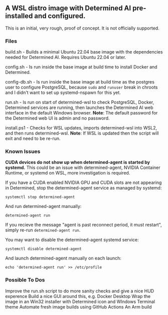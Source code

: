 ## A WSL distro image with Determined AI pre-installed and configured.

This is an initial, very rough, proof of concept. It is not officially supported.

### Files

build.sh - Builds a minimal Ubuntu 22.04 base image with the dependencies needed for Determined AI. Requires Ubuntu 22.04 or later.

config.sh - Is run inside the base image at build time to install Docker and Determined.

config-db.sh - Is run inside the base image at build time as the postgres user to configure PostgreSQL, because `sudo` and `runuser` break in chroots and I didn't want to set up systemd-nspawn for this yet.

run.sh - Is run on start of determined-wsl to check PostgreSQL, Docker, Determined services are running, then launches the Determined AI web interface in the default Windows browser. **Note**: The default password for the Determined web UI is admin and no password.

install.ps1 - Checks for WSL updates, imports determined-wsl into WSL2, and then runs determined-wsl. **Note**: If WSL is updated then the script will exit and need to be re-run.

### Known Issues

**CUDA devices do not show up when determined-agent is started by systemd.** This could be an issue with determined-agent, NVIDIA Container Runtime, or systemd on WSL, more investigation is required.

If you have a CUDA enabled NVIDIA GPU and CUDA slots are not appearing in Determined, stop the determined-agent service as managed by systemd:

`systemctl stop determined-agent`

And run determined-agent manually:

`determined-agent run`

If you recieve the message "agent is past reconnect period, it must restart", simply re-run `determined-agent run`.

You may want to disable the determined-agent systemd service:

`systemctl disable determined-agent`

And launch determined-agent manually on each launch:

`echo 'determined-agent run' >> /etc/profile`

### Possible To Dos

Improve the run.sh script to do more sanity checks and give a nice HUD experence
Build a nice GUI around this, e.g. Docker Desktop
Wrap the image in an Win32 installer with Determined icon and WIndows Terminal theme
Automate fresh image builds using GitHub Actions
An Arm build